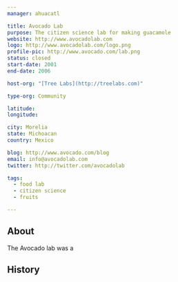 ```yaml
---
manager: ahuacatl

title: Avocado Lab
purpose: The citizen science lab for making guacamole
website: http://www.avocadolab.com
logo: http://www.avocadolab.com/logo.png
profile-pic: http://www.avocado.com/lab.png
status: closed
start-date: 2001
end-date: 2006

host-org: "[Tree Labs](http://treelabs.com)"

type-org: Community

latitude:
longitude:

city: Morelia
state: Michoacan
country: Mexico

blog: http://www.avocado.com/blog
email: info@avocadolab.com
twitter: http://twitter.com/avocadolab

tags:
  - food lab
  - citizen science
  - fruits

---
```


## About
The Avocado lab was a

## History
